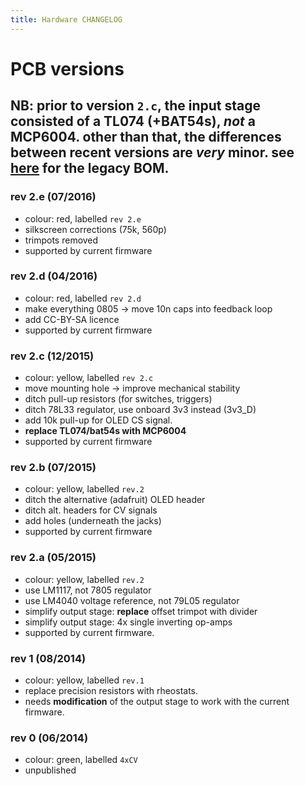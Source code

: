 ```yaml
---
title: Hardware CHANGELOG
---
```


# PCB versions

## NB: prior to version `2.c`, the input stage consisted of a TL074 (+BAT54s), _not_ a MCP6004. other than that, the differences between recent versions are _very_ minor. see [here](https://github.com/mxmxmx/O_C/wiki/BOM_legacy) for the legacy BOM.


### rev 2.e (07/2016)

- colour: red, labelled `rev 2.e`
- silkscreen corrections (75k, 560p)
- trimpots removed
- supported by current firmware

### rev 2.d (04/2016) 

- colour: red, labelled `rev 2.d`
- make everything 0805 -> move 10n caps into feedback loop 
- add CC-BY-SA licence
- supported by current firmware

### rev 2.c (12/2015) 

- colour: yellow, labelled `rev 2.c`
- move mounting hole -> improve mechanical stability
- ditch pull-up resistors (for switches, triggers)
- ditch 78L33 regulator, use onboard 3v3 instead (3v3_D)
- add 10k pull-up for OLED CS signal.
- **replace TL074/bat54s with MCP6004**
- supported by current firmware

### rev 2.b (07/2015)

- colour: yellow, labelled `rev.2`
- ditch the alternative (adafruit) OLED header
- ditch alt. headers for CV signals
- add holes (underneath the jacks)
- supported by current firmware

### rev 2.a (05/2015)

- colour: yellow, labelled `rev.2`
- use LM1117, not 7805 regulator
- use LM4040 voltage reference, not 79L05 regulator
- simplify output stage: **replace** offset trimpot with divider
- simplify output stage: 4x single inverting op-amps
- supported by current firmware.

### rev 1 (08/2014)

- colour: yellow, labelled `rev.1`
- replace precision resistors with rheostats.
- needs **modification** of the output stage to work with the current firmware.

### rev 0 (06/2014) 
- colour: green, labelled `4xCV`
- unpublished
